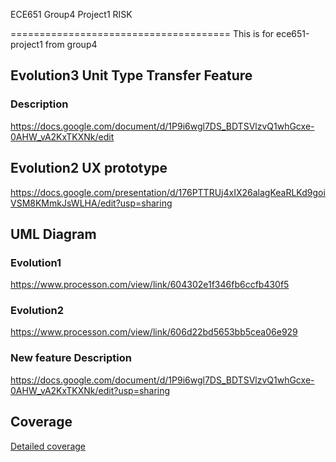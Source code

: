 ECE651 Group4 Project1 RISK

======================================
This is for ece651-project1 from group4

## Evolution3 Unit Type Transfer Feature
### Description
https://docs.google.com/document/d/1P9i6wgl7DS_BDTSVlzvQ1whGcxe-0AHW_vA2KxTKXNk/edit

## Evolution2 UX prototype
https://docs.google.com/presentation/d/176PTTRUj4xIX26alagKeaRLKd9goiVSM8KMmkJsWLHA/edit?usp=sharing

## UML Diagram
### Evolution1
https://www.processon.com/view/link/604302e1f346fb6ccfb430f5

### Evolution2
https://www.processon.com/view/link/606d22bd5653bb5cea06e929

### New feature Description
https://docs.google.com/document/d/1P9i6wgl7DS_BDTSVlzvQ1whGcxe-0AHW_vA2KxTKXNk/edit?usp=sharing

## Coverage
[Detailed coverage](https://xs75.pages.oit.duke.edu/ece651-group4-project1/dashboard.html)
